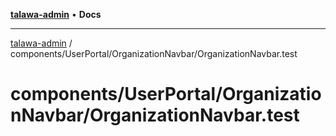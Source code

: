 [**talawa-admin**](../../../../README.md) • **Docs**

***

[talawa-admin](../../../../modules.md) / components/UserPortal/OrganizationNavbar/OrganizationNavbar.test

# components/UserPortal/OrganizationNavbar/OrganizationNavbar.test
